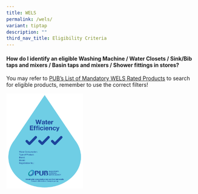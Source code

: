 ```yaml
---
title: WELS
permalink: /wels/
variant: tiptap
description: ""
third_nav_title: Eligibility Criteria
---
```

<h4><strong>How do I identify an eligible Washing Machine / Water Closets / Sink/Bib taps and mixers / Basin taps and mixers / Shower fittings in stores?</strong></h4>
<p>You may refer to&nbsp;<a href="https://app.pub.gov.sg/wels/Pages/ListOfProducts.aspx" rel="noopener noreferrer nofollow" target="_blank"><u>PUB’s List of Mandatory WELS Rated Products</u></a>&nbsp;to
search for eligible products, remember to use the correct filters!</p>
<p></p>
<div class="isomer-image-wrapper">
<img style="width: 40%;" height="auto" width="100%" alt="" src="/images/wels3tick.png">
</div>
<p></p>
